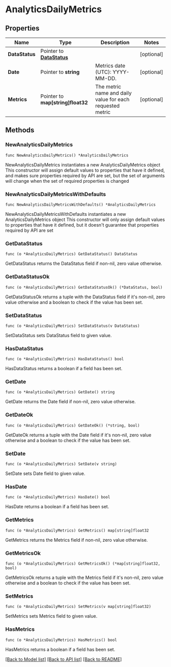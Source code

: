 # AnalyticsDailyMetrics

## Properties

Name | Type | Description | Notes
------------ | ------------- | ------------- | -------------
**DataStatus** | Pointer to [**DataStatus**](DataStatus.md) |  | [optional] 
**Date** | Pointer to **string** | Metrics date (UTC): YYYY-MM-DD. | [optional] 
**Metrics** | Pointer to **map[string]float32** | The metric name and daily value for each requested metric | [optional] 

## Methods

### NewAnalyticsDailyMetrics

`func NewAnalyticsDailyMetrics() *AnalyticsDailyMetrics`

NewAnalyticsDailyMetrics instantiates a new AnalyticsDailyMetrics object
This constructor will assign default values to properties that have it defined,
and makes sure properties required by API are set, but the set of arguments
will change when the set of required properties is changed

### NewAnalyticsDailyMetricsWithDefaults

`func NewAnalyticsDailyMetricsWithDefaults() *AnalyticsDailyMetrics`

NewAnalyticsDailyMetricsWithDefaults instantiates a new AnalyticsDailyMetrics object
This constructor will only assign default values to properties that have it defined,
but it doesn't guarantee that properties required by API are set

### GetDataStatus

`func (o *AnalyticsDailyMetrics) GetDataStatus() DataStatus`

GetDataStatus returns the DataStatus field if non-nil, zero value otherwise.

### GetDataStatusOk

`func (o *AnalyticsDailyMetrics) GetDataStatusOk() (*DataStatus, bool)`

GetDataStatusOk returns a tuple with the DataStatus field if it's non-nil, zero value otherwise
and a boolean to check if the value has been set.

### SetDataStatus

`func (o *AnalyticsDailyMetrics) SetDataStatus(v DataStatus)`

SetDataStatus sets DataStatus field to given value.

### HasDataStatus

`func (o *AnalyticsDailyMetrics) HasDataStatus() bool`

HasDataStatus returns a boolean if a field has been set.

### GetDate

`func (o *AnalyticsDailyMetrics) GetDate() string`

GetDate returns the Date field if non-nil, zero value otherwise.

### GetDateOk

`func (o *AnalyticsDailyMetrics) GetDateOk() (*string, bool)`

GetDateOk returns a tuple with the Date field if it's non-nil, zero value otherwise
and a boolean to check if the value has been set.

### SetDate

`func (o *AnalyticsDailyMetrics) SetDate(v string)`

SetDate sets Date field to given value.

### HasDate

`func (o *AnalyticsDailyMetrics) HasDate() bool`

HasDate returns a boolean if a field has been set.

### GetMetrics

`func (o *AnalyticsDailyMetrics) GetMetrics() map[string]float32`

GetMetrics returns the Metrics field if non-nil, zero value otherwise.

### GetMetricsOk

`func (o *AnalyticsDailyMetrics) GetMetricsOk() (*map[string]float32, bool)`

GetMetricsOk returns a tuple with the Metrics field if it's non-nil, zero value otherwise
and a boolean to check if the value has been set.

### SetMetrics

`func (o *AnalyticsDailyMetrics) SetMetrics(v map[string]float32)`

SetMetrics sets Metrics field to given value.

### HasMetrics

`func (o *AnalyticsDailyMetrics) HasMetrics() bool`

HasMetrics returns a boolean if a field has been set.


[[Back to Model list]](../README.md#documentation-for-models) [[Back to API list]](../README.md#documentation-for-api-endpoints) [[Back to README]](../README.md)


